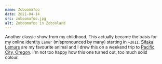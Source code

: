 ```yaml
---
name: Zoboomafoo
date: 2021-04-14
src: zoboomafoo.jpg
alt: Zoboomafoo in Zobooland
---
```


Another classic show from my childhood. This actually became the basis for my online identity `Lemur` (mispronounced by many) starting in `~2011`. [Sifaka Lemurs](https://en.wikipedia.org/wiki/Sifaka) are my favourite animal and I drew this on a weekend trip to [Pacific City, Oregon](https://en.wikipedia.org/wiki/Pacific_City,_Oregon). I'm not too happy how this one turned out, too much solid colour.
